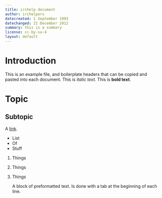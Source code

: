 ```yaml
---
title: irchelp document
author: irchelpers
datecreated: 1 September 1993
datechanged: 21 December 2012
summary: this is a summary
license: cc-by-sa-4
layout: default
---
```


# Introduction
This is an example file, and boilerplate headers that can be copied and pasted into each document. This is *italic text*. This is **bold text**.

# Topic

## Subtopic

A [link](http://to.example.com).

 * List
 * Of
 * Stuff

 1. Things
 2. Things
 3. Things

	A block of preformatted text.
	Is done with a tab at the beginning of each line.
